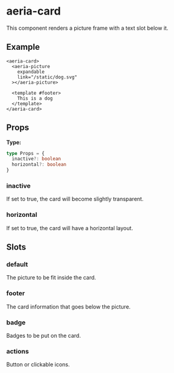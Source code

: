 # aeria-card

This component renders a picture frame with a text slot below it.

## Example

```vue-html
<aeria-card>
  <aeria-picture
    expandable
    link="/static/dog.svg"
  ></aeria-picture>

  <template #footer>
    This is a dog
  </template>
</aeria-card>
```

## Props

**Type:**

```typescript
type Props = {
  inactive?: boolean
  horizontal?: boolean
}
```

### inactive <Badge type="tip" text="boolean" />

If set to true, the card will become slightly transparent.

### horizontal <Badge type="tip" text="boolean" />

If set to true, the card will have a horizontal layout.

## Slots

### default

The picture to be fit inside the card.

### footer

The card information that goes below the picture.

### badge

Badges to be put on the card.

### actions

Button or clickable icons.
